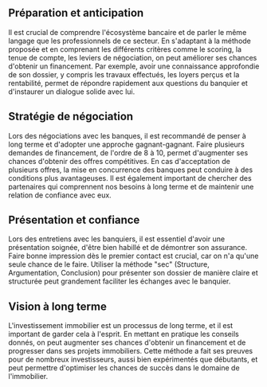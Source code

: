 ## Préparation et anticipation

Il est crucial de comprendre l'écosystème bancaire et de parler le même langage que les professionnels de ce secteur. En s'adaptant à la méthode proposée et en comprenant les différents critères comme le scoring, la tenue de compte, les leviers de négociation, on peut améliorer ses chances d'obtenir un financement. Par exemple, avoir une connaissance approfondie de son dossier, y compris les travaux effectués, les loyers perçus et la rentabilité, permet de répondre rapidement aux questions du banquier et d'instaurer un dialogue solide avec lui.

## Stratégie de négociation

Lors des négociations avec les banques, il est recommandé de penser à long terme et d'adopter une approche gagnant-gagnant. Faire plusieurs demandes de financement, de l'ordre de 8 à 10, permet d'augmenter ses chances d'obtenir des offres compétitives. En cas d'acceptation de plusieurs offres, la mise en concurrence des banques peut conduire à des conditions plus avantageuses. Il est également important de chercher des partenaires qui comprennent nos besoins à long terme et de maintenir une relation de confiance avec eux.

## Présentation et confiance

Lors des entretiens avec les banquiers, il est essentiel d'avoir une présentation soignée, d'être bien habillé et de démontrer son assurance. Faire bonne impression dès le premier contact est crucial, car on n'a qu'une seule chance de le faire. Utiliser la méthode "sec" (Structure, Argumentation, Conclusion) pour présenter son dossier de manière claire et structurée peut grandement faciliter les échanges avec le banquier.

## Vision à long terme

L'investissement immobilier est un processus de long terme, et il est important de garder cela à l'esprit. En mettant en pratique les conseils donnés, on peut augmenter ses chances d'obtenir un financement et de progresser dans ses projets immobiliers. Cette méthode a fait ses preuves pour de nombreux investisseurs, aussi bien expérimentés que débutants, et peut permettre d'optimiser les chances de succès dans le domaine de l'immobilier.